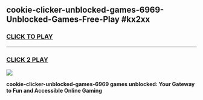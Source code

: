 
## cookie-clicker-unblocked-games-6969-Unblocked-Games-Free-Play #kx2xx
<h3>
<a href="https://us.freeplayer.one?title=cookie-clicker-unblocked-games-6969&ref=9M">CLICK TO PLAY</a></h3>
<hr>

<h3>
<a href="https://us.freeplayer.one?title=cookie-clicker-unblocked-games-6969&ref=9M">CLICK 2 PLAY</a>
  
</h3>

<a href="https://us.freeplayer.one?title=cookie-clicker-unblocked-games-6969&ref=9M"><img src="https://clearcache.store/games.png"></a>


**cookie-clicker-unblocked-games-6969 games unblocked: Your Gateway to Fun and Accessible Online Gaming**
